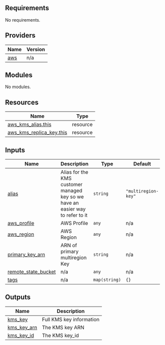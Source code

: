 ## Requirements

No requirements.

## Providers

| Name | Version |
|------|---------|
| <a name="provider_aws"></a> [aws](#provider\_aws) | n/a |

## Modules

No modules.

## Resources

| Name | Type |
|------|------|
| [aws_kms_alias.this](https://registry.terraform.io/providers/hashicorp/aws/latest/docs/resources/kms_alias) | resource |
| [aws_kms_replica_key.this](https://registry.terraform.io/providers/hashicorp/aws/latest/docs/resources/kms_replica_key) | resource |

## Inputs

| Name | Description | Type | Default | Required |
|------|-------------|------|---------|:--------:|
| <a name="input_alias"></a> [alias](#input\_alias) | Alias for the KMS customer managed key so we have an easier way to refer to it | `string` | `"multiregion-key"` | no |
| <a name="input_aws_profile"></a> [aws\_profile](#input\_aws\_profile) | AWS Profile | `any` | n/a | yes |
| <a name="input_aws_region"></a> [aws\_region](#input\_aws\_region) | AWS Region | `any` | n/a | yes |
| <a name="input_primary_key_arn"></a> [primary\_key\_arn](#input\_primary\_key\_arn) | ARN of primary multiregion Key | `string` | n/a | yes |
| <a name="input_remote_state_bucket"></a> [remote\_state\_bucket](#input\_remote\_state\_bucket) | n/a | `any` | n/a | yes |
| <a name="input_tags"></a> [tags](#input\_tags) | n/a | `map(string)` | `{}` | no |

## Outputs

| Name | Description |
|------|-------------|
| <a name="output_kms_key"></a> [kms\_key](#output\_kms\_key) | Full KMS key information |
| <a name="output_kms_key_arn"></a> [kms\_key\_arn](#output\_kms\_key\_arn) | The KMS key ARN |
| <a name="output_kms_key_id"></a> [kms\_key\_id](#output\_kms\_key\_id) | The KMS key\_id |
